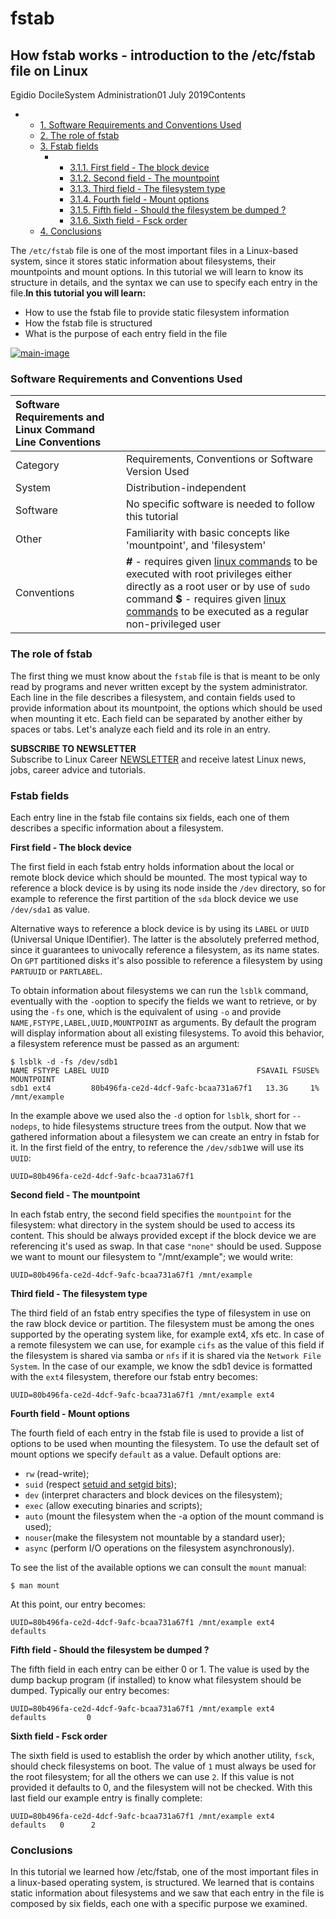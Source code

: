 # fstab

## How fstab works - introduction to the /etc/fstab file on Linux 

Egidio DocileSystem Administration01 July 2019Contents

* * [1. Software Requirements and Conventions Used](https://linuxconfig.org/how-fstab-works-introduction-to-the-etc-fstab-file-on-linux#h1-software-requirements-and-conventions-used)
  * [2. The role of fstab](https://linuxconfig.org/how-fstab-works-introduction-to-the-etc-fstab-file-on-linux#h2-the-role-of-fstab)
  * [3. Fstab fields](https://linuxconfig.org/how-fstab-works-introduction-to-the-etc-fstab-file-on-linux#h3-fstab-fields)
    * * [3.1.1. First field - The block device](https://linuxconfig.org/how-fstab-works-introduction-to-the-etc-fstab-file-on-linux#h3-1-1-first-field-the-block-device)
      * [3.1.2. Second field - The mountpoint](https://linuxconfig.org/how-fstab-works-introduction-to-the-etc-fstab-file-on-linux#h3-1-2-second-field-the-mountpoint)
      * [3.1.3. Third field - The filesystem type](https://linuxconfig.org/how-fstab-works-introduction-to-the-etc-fstab-file-on-linux#h3-1-3-third-field-the-filesystem-type)
      * [3.1.4. Fourth field - Mount options](https://linuxconfig.org/how-fstab-works-introduction-to-the-etc-fstab-file-on-linux#h3-1-4-fourth-field-mount-options)
      * [3.1.5. Fifth field - Should the filesystem be dumped ?](https://linuxconfig.org/how-fstab-works-introduction-to-the-etc-fstab-file-on-linux#h3-1-5-fifth-field-should-the-filesystem-be-dumped)
      * [3.1.6. Sixth field - Fsck order](https://linuxconfig.org/how-fstab-works-introduction-to-the-etc-fstab-file-on-linux#h3-1-6-sixth-field-fsck-order)
  * [4. Conclusions](https://linuxconfig.org/how-fstab-works-introduction-to-the-etc-fstab-file-on-linux#h4-conclusions)

The `/etc/fstab` file is one of the most important files in a Linux-based system, since it stores static information about filesystems, their mountpoints and mount options. In this tutorial we will learn to know its structure in details, and the syntax we can use to specify each entry in the file.**In this tutorial you will learn:**

* How to use the fstab file to provide static filesystem information
* How the fstab file is structured
* What is the purpose of each entry field in the file

[![main-image](https://linuxconfig.org/images/main_image.png)](https://linuxconfig.org/images/main_image.png)

### Software Requirements and Conventions Used <a id="h1-software-requirements-and-conventions-used"></a>

| Software Requirements and Linux Command Line Conventions |  |
| :--- | :--- |
| Category | Requirements, Conventions or Software Version Used |
| System | Distribution-independent |
| Software | No specific software is needed to follow this tutorial |
| Other | Familiarity with basic concepts like 'mountpoint', and 'filesystem' |
| Conventions | **\#** - requires given [linux commands](https://linuxconfig.org/linux-commands) to be executed with root privileges either directly as a root user or by use of `sudo` command **$** - requires given [linux commands](https://linuxconfig.org/linux-commands) to be executed as a regular non-privileged user  |

### The role of fstab <a id="h2-the-role-of-fstab"></a>

The first thing we must know about the `fstab` file is that is meant to be only read by programs and never written except by the system administrator. Each line in the file describes a filesystem, and contain fields used to provide information about its mountpoint, the options which should be used when mounting it etc. Each field can be separated by another either by spaces or tabs.  Let's analyze each field and its role in an entry.

**SUBSCRIBE TO NEWSLETTER**  
Subscribe to Linux Career [NEWSLETTER](https://bit.ly/2X5D30q) and receive latest Linux news, jobs, career advice and tutorials. 

### Fstab fields <a id="h3-fstab-fields"></a>

Each entry line in the fstab file contains six fields, each one of them describes a specific information about a filesystem.

**First field - The block device**

The first field in each fstab entry holds information about the local or remote block device which should be mounted. The most typical way to reference a block device is by using its node inside the `/dev` directory, so for example to reference the first partition of the `sda` block device we use `/dev/sda1` as value.

Alternative ways to reference a block device is by using its `LABEL` or `UUID` \(Universal Unique IDentifier\). The latter is the absolutely preferred method, since it guarantees to univocally reference a filesystem, as its name states. On `GPT` partitioned disks it's also possible to reference a filesystem by using `PARTUUID` or `PARTLABEL`.

To obtain information about filesystems we can run the `lsblk` command, eventually with the `-o`option to specify the fields we want to retrieve, or by using the `-fs` one, which is the equivalent of using `-o` and provide `NAME,FSTYPE,LABEL,UUID,MOUNTPOINT` as arguments. By default the program will display information about all existing filesystems. To avoid this behavior, a filesystem reference must be passed as an argument:

```text
$ lsblk -d -fs /dev/sdb1
NAME FSTYPE LABEL UUID                                 FSAVAIL FSUSE%
MOUNTPOINT
sdb1 ext4         80b496fa-ce2d-4dcf-9afc-bcaa731a67f1   13.3G     1%
/mnt/example
```

In the example above we used also the `-d` option for `lsblk`, short for `--nodeps`, to hide filesystems structure trees from the output.  Now that we gathered information about a filesystem we can create an entry in fstab for it. In the first field of the entry, to reference the `/dev/sdb1`we will use its `UUID`:

```text
UUID=80b496fa-ce2d-4dcf-9afc-bcaa731a67f1
```

**Second field - The mountpoint**

In each fstab entry, the second field specifies the `mountpoint` for the filesystem: what directory in the system should be used to access its content. This should be always provided except if the block device we are referencing it's used as swap. In that case `"none"` should be used. Suppose we want to mount our filesystem to "/mnt/example"; we would write:

```text
UUID=80b496fa-ce2d-4dcf-9afc-bcaa731a67f1 /mnt/example
```

**Third field - The filesystem type**

The third field of an fstab entry specifies the type of filesystem in use on the raw block device or partition. The filesystem must be among the ones supported by the operating system like, for example ext4, xfs etc. In case of a remote filesystem we can use, for example `cifs` as the value of this field if the filesystem is shared via samba or `nfs` if it is shared via the `Network File System`. In the case of our example, we know the sdb1 device is formatted with the `ext4` filesystem, therefore our fstab entry becomes:

```text
UUID=80b496fa-ce2d-4dcf-9afc-bcaa731a67f1 /mnt/example ext4
```

**Fourth field - Mount options**

The fourth field of each entry in the fstab file is used to provide a list of options to be used when mounting the filesystem. To use the default set of mount options we specify `default` as a value. Default options are:

* `rw` \(read-write\);
* `suid` \(respect [setuid and setgid bits](https://linuxconfig.org/how-to-use-special-permissions-the-setuid-setgid-and-sticky-bits)\);
* `dev` \(interpret characters and block devices on the filesystem\);
* `exec` \(allow executing binaries and scripts\);
* `auto` \(mount the filesystem when the -a option of the mount command is used\);
* `nouser`\(make the filesystem not mountable by a standard user\);
* `async` \(perform I/O operations on the filesystem asynchronously\).

To see the list of the available options we can consult the `mount` manual:

```text
$ man mount
```

At this point, our entry becomes:

```text
UUID=80b496fa-ce2d-4dcf-9afc-bcaa731a67f1 /mnt/example ext4    defaults
```

**Fifth field - Should the filesystem be dumped ?**

The fifth field in each entry can be either 0 or 1. The value is used by the dump backup program \(if installed\) to know what filesystem should be dumped. Typically our entry becomes:

```text
UUID=80b496fa-ce2d-4dcf-9afc-bcaa731a67f1 /mnt/example ext4    defaults         0
```

**Sixth field - Fsck order**

The sixth field is used to establish the order by which another utility, `fsck`, should check filesystems on boot. The value of  `1` must always be used for the root filesystem; for all the others we can use `2`. If this value is not provided it defaults to 0, and the filesystem will not be checked. With this last field our example entry is finally complete:

```text
UUID=80b496fa-ce2d-4dcf-9afc-bcaa731a67f1 /mnt/example ext4    defaults   0      2
```

### Conclusions <a id="h4-conclusions"></a>

In this tutorial we learned how /etc/fstab, one of the most important files in a linux-based operating system, is structured. We learned that is contains static information about filesystems and we saw that each entry in the file is composed by six fields, each one with a specific purpose we examined.


